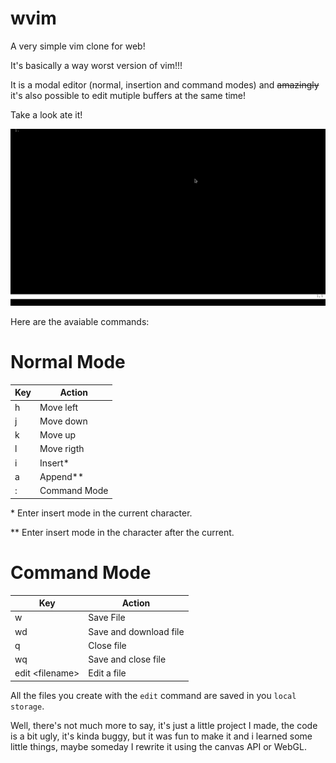 # wvim
A very simple vim clone for web!

It's basically a way worst version of vim!!!

It is a modal editor (normal, insertion and command modes) and <strike>amazingly</strike> it's also possible to edit mutiple buffers at the same time!

Take a look ate it!

<p align="center">
  <img src="example.gif" />
</p>

Here are the avaiable commands:

# Normal Mode
| Key | Action       |
| --- | ------------ |
| h   | Move left    |
| j   | Move down    |
| k   | Move up      |
| l   | Move rigth   |
| i   | Insert*      |
| a   | Append**     |
| :   | Command Mode |

\*  Enter insert mode in the current character.

** Enter insert mode in the character after the current.

# Command Mode
| Key              | Action                  |
| ---------------- | ----------------------- |
| w                | Save File               |
| wd               | Save and download file  |
| q                | Close file              |
| wq               | Save and close file     |
| edit \<filename> | Edit a file             |

All the files you create with the `edit` command are saved in you `local storage`.

Well, there's not much more to say, it's just a little project I made, the code is a bit ugly, it's kinda buggy, but it was fun to make it and i learned some little things, maybe someday I rewrite it using the canvas API or WebGL.
